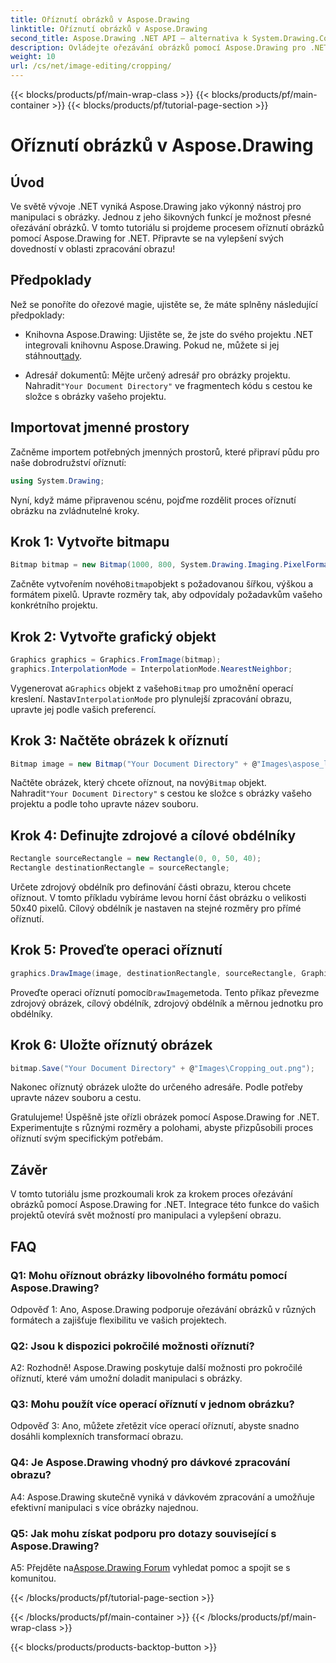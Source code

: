 ```yaml
---
title: Oříznutí obrázků v Aspose.Drawing
linktitle: Oříznutí obrázků v Aspose.Drawing
second_title: Aspose.Drawing .NET API – alternativa k System.Drawing.Common
description: Ovládejte ořezávání obrázků pomocí Aspose.Drawing pro .NET. Tento průvodce krok za krokem umožňuje vývojářům bez námahy vylepšit dovednosti zpracování obrazu.
weight: 10
url: /cs/net/image-editing/cropping/
---
```


{{< blocks/products/pf/main-wrap-class >}}
{{< blocks/products/pf/main-container >}}
{{< blocks/products/pf/tutorial-page-section >}}

# Oříznutí obrázků v Aspose.Drawing

## Úvod

Ve světě vývoje .NET vyniká Aspose.Drawing jako výkonný nástroj pro manipulaci s obrázky. Jednou z jeho šikovných funkcí je možnost přesné ořezávání obrázků. V tomto tutoriálu si projdeme procesem oříznutí obrázků pomocí Aspose.Drawing for .NET. Připravte se na vylepšení svých dovedností v oblasti zpracování obrazu!

## Předpoklady

Než se ponoříte do ořezové magie, ujistěte se, že máte splněny následující předpoklady:

-  Knihovna Aspose.Drawing: Ujistěte se, že jste do svého projektu .NET integrovali knihovnu Aspose.Drawing. Pokud ne, můžete si jej stáhnout[tady](https://releases.aspose.com/drawing/net/).

-  Adresář dokumentů: Mějte určený adresář pro obrázky projektu. Nahradit`"Your Document Directory"` ve fragmentech kódu s cestou ke složce s obrázky vašeho projektu.

## Importovat jmenné prostory

Začněme importem potřebných jmenných prostorů, které připraví půdu pro naše dobrodružství oříznutí:

```csharp
using System.Drawing;
```

Nyní, když máme připravenou scénu, pojďme rozdělit proces oříznutí obrázku na zvládnutelné kroky.

## Krok 1: Vytvořte bitmapu

```csharp
Bitmap bitmap = new Bitmap(1000, 800, System.Drawing.Imaging.PixelFormat.Format32bppPArgb);
```

 Začněte vytvořením nového`Bitmap`objekt s požadovanou šířkou, výškou a formátem pixelů. Upravte rozměry tak, aby odpovídaly požadavkům vašeho konkrétního projektu.

## Krok 2: Vytvořte grafický objekt

```csharp
Graphics graphics = Graphics.FromImage(bitmap);
graphics.InterpolationMode = InterpolationMode.NearestNeighbor;
```

 Vygenerovat a`Graphics` objekt z vašeho`Bitmap` pro umožnění operací kreslení. Nastav`InterpolationMode` pro plynulejší zpracování obrazu, upravte jej podle vašich preferencí.

## Krok 3: Načtěte obrázek k oříznutí

```csharp
Bitmap image = new Bitmap("Your Document Directory" + @"Images\aspose_logo.png");
```

 Načtěte obrázek, který chcete oříznout, na nový`Bitmap` objekt. Nahradit`"Your Document Directory"` s cestou ke složce s obrázky vašeho projektu a podle toho upravte název souboru.

## Krok 4: Definujte zdrojové a cílové obdélníky

```csharp
Rectangle sourceRectangle = new Rectangle(0, 0, 50, 40);
Rectangle destinationRectangle = sourceRectangle;
```

Určete zdrojový obdélník pro definování části obrazu, kterou chcete oříznout. V tomto příkladu vybíráme levou horní část obrázku o velikosti 50x40 pixelů. Cílový obdélník je nastaven na stejné rozměry pro přímé oříznutí.

## Krok 5: Proveďte operaci oříznutí

```csharp
graphics.DrawImage(image, destinationRectangle, sourceRectangle, GraphicsUnit.Pixel);
```

 Proveďte operaci oříznutí pomocí`DrawImage`metoda. Tento příkaz převezme zdrojový obrázek, cílový obdélník, zdrojový obdélník a měrnou jednotku pro obdélníky.

## Krok 6: Uložte oříznutý obrázek

```csharp
bitmap.Save("Your Document Directory" + @"Images\Cropping_out.png");
```

Nakonec oříznutý obrázek uložte do určeného adresáře. Podle potřeby upravte název souboru a cestu.

Gratulujeme! Úspěšně jste ořízli obrázek pomocí Aspose.Drawing for .NET. Experimentujte s různými rozměry a polohami, abyste přizpůsobili proces oříznutí svým specifickým potřebám.

## Závěr

V tomto tutoriálu jsme prozkoumali krok za krokem proces ořezávání obrázků pomocí Aspose.Drawing for .NET. Integrace této funkce do vašich projektů otevírá svět možností pro manipulaci a vylepšení obrazu.

## FAQ

### Q1: Mohu oříznout obrázky libovolného formátu pomocí Aspose.Drawing?

Odpověď 1: Ano, Aspose.Drawing podporuje ořezávání obrázků v různých formátech a zajišťuje flexibilitu ve vašich projektech.

### Q2: Jsou k dispozici pokročilé možnosti oříznutí?

A2: Rozhodně! Aspose.Drawing poskytuje další možnosti pro pokročilé oříznutí, které vám umožní doladit manipulaci s obrázky.

### Q3: Mohu použít více operací oříznutí v jednom obrázku?

Odpověď 3: Ano, můžete zřetězit více operací oříznutí, abyste snadno dosáhli komplexních transformací obrazu.

### Q4: Je Aspose.Drawing vhodný pro dávkové zpracování obrazu?

A4: Aspose.Drawing skutečně vyniká v dávkovém zpracování a umožňuje efektivní manipulaci s více obrázky najednou.

### Q5: Jak mohu získat podporu pro dotazy související s Aspose.Drawing?

 A5: Přejděte na[Aspose.Drawing Forum](https://forum.aspose.com/c/diagram/17) vyhledat pomoc a spojit se s komunitou.

{{< /blocks/products/pf/tutorial-page-section >}}

{{< /blocks/products/pf/main-container >}}
{{< /blocks/products/pf/main-wrap-class >}}

{{< blocks/products/products-backtop-button >}}
